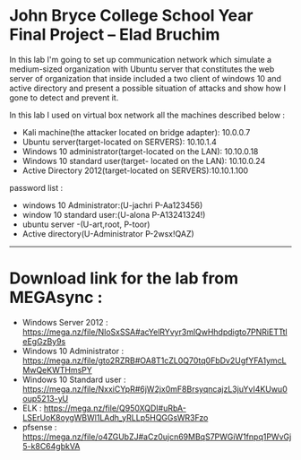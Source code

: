 # John Bryce College School Year Final Project – Elad Bruchim 


In this lab I'm going to set up communication network which simulate a medium-sized organization with Ubuntu server that constitutes the web server of organization that inside included a two client of windows 10 and active directory and present a possible situation of attacks and show how I  gone to detect and prevent it.

In this lab I used on virtual box network all the machines described below :
* Kali machine(the attacker located on bridge adapter): 10.0.0.7
* Ubuntu server(target-located on SERVERS): 10.10.1.4
* Windows 10 administrator(target-located on the LAN): 10.10.0.18
* Windows 10 standard user(target- located on the LAN): 10.10.0.24
* Active Directory 2012(target-located on SERVERS):10.10.1.100

password list :
- windows 10 Administrator:(U-jachri P-Aa123456)
- window 10 standard user:(U-alona P-A13241324!)
- ubuntu server -(U-art,root, P-toor)
- Active directory(U-Administrator P-2wsx!QAZ)
-----------------------------------------------
# Download link for the lab from MEGAsync :
- Windows Server 2012 : https://mega.nz/file/NloSxSSA#acYelRYvyr3mlQwHhdpdigto7PNRiETTtleEgGzBy9s
- Windows 10 Administrator : https://mega.nz/file/gto2RZRB#OA8T1cZL0Q70tq0FbDv2UgfYFA1ymcLMwQeKWTHmsPY
- Windows 10 Standard user : https://mega.nz/file/NxxiCYpR#6jW2jx0mF8BrsyqncajzL3juYvI4KUwu0oup5213-yU
- ELK : https://mega.nz/file/Q950XQDI#uRbA-LSErUoK8oygWBWl1LAdh_yRLLp5HQGGsWR3Fzo
- pfsense : https://mega.nz/file/o4ZGUbZJ#aCz0ujcn69MBqS7PWGiW1fnpq1PWvGj5-k8C64gbkVA
 

